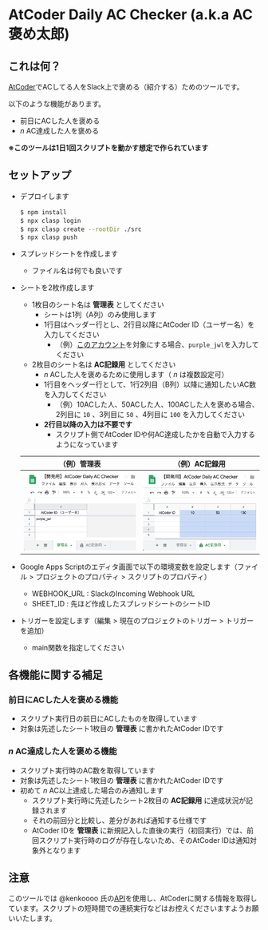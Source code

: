 # AtCoder Daily AC Checker (a.k.a AC褒め太郎)

## これは何？

[AtCoder](https://atcoder.jp/)でACしてる人をSlack上で褒める（紹介する）ためのツールです。

以下のような機能があります。

- 前日にACした人を褒める
- _n_ AC達成した人を褒める

__※このツールは1日1回スクリプトを動かす想定で作られています__

## セットアップ

- デプロイします
  ```sh
  $ npm install
  $ npx clasp login
  $ npx clasp create --rootDir ./src
  $ npx clasp push
  ```
- スプレッドシートを作成します
  - ファイル名は何でも良いです
- シートを2枚作成します
  - 1枚目のシート名は __管理表__ としてください
    - シートは1列（A列）のみ使用します
    - 1行目はヘッダー行とし、2行目以降にAtCoder ID（ユーザー名）を入力してください
      - （例）[このアカウント](https://atcoder.jp/users/purple_jwl)を対象にする場合、`purple_jwl`を入力してください
  - 2枚目のシート名は __AC記録用__ としてください
    - _n_ ACした人を褒めるために使用します（ _n_ は複数設定可）
    - 1行目をヘッダー行として、1行2列目（B列）以降に通知したいAC数を入力してください
      - （例）10ACした人、50ACした人、100ACした人を褒める場合、2列目に `10` 、3列目に `50` 、4列目に `100` を入力してください
    - __2行目以降の入力は不要です__
      - スクリプト側でAtCoder IDや何AC達成したかを自動で入力するようになっています

  | （例）管理表 | （例）AC記録用 |
  | :-: | :-: |
  | ![管理表サンプル](img/sample1.png) | ![AC記録用サンプル](img/sample2.png) |
- Google Apps Scriptのエディタ画面で以下の環境変数を設定します（ファイル > プロジェクトのプロパティ > スクリプトのプロパティ）
  - WEBHOOK_URL : SlackのIncoming Webhook URL
  - SHEET_ID : 先ほど作成したスプレッドシートのシートID
- トリガーを設定します（編集 > 現在のプロジェクトのトリガー > トリガーを追加）
  - main関数を指定してください

## 各機能に関する補足

### 前日にACした人を褒める機能

- スクリプト実行日の前日にACしたものを取得しています
- 対象は先述したシート1枚目の __管理表__ に書かれたAtCoder IDです

### _n_ AC達成した人を褒める機能

- スクリプト実行時のAC数を取得しています
- 対象は先述したシート1枚目の __管理表__ に書かれたAtCoder IDです
- 初めて _n_ AC以上達成した場合のみ通知します
  - スクリプト実行時に先述したシート2枚目の __AC記録用__ に達成状況が記録されます
  - それの前回分と比較し、差分があれば通知する仕様です
  - AtCoder IDを __管理表__ に新規記入した直後の実行（初回実行）では、前回スクリプト実行時のログが存在しないため、そのAtCoder IDは通知対象外となります

## 注意

このツールでは @kenkoooo 氏の[API](https://github.com/kenkoooo/AtCoderProblems)を使用し、AtCoderに関する情報を取得しています。スクリプトの短時間での連続実行などはお控えくださいますようお願いいたします。
